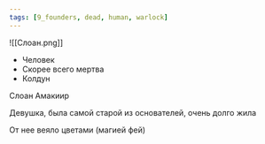 ```yaml
---
tags: [9_founders, dead, human, warlock]
---
```


![[Слоан.png]]

- Человек
- Скорее всего мертва
- Колдун

Слоан Амакиир

Девушка, была самой старой из основателей, очень долго жила

От нее веяло цветами (магией фей)
